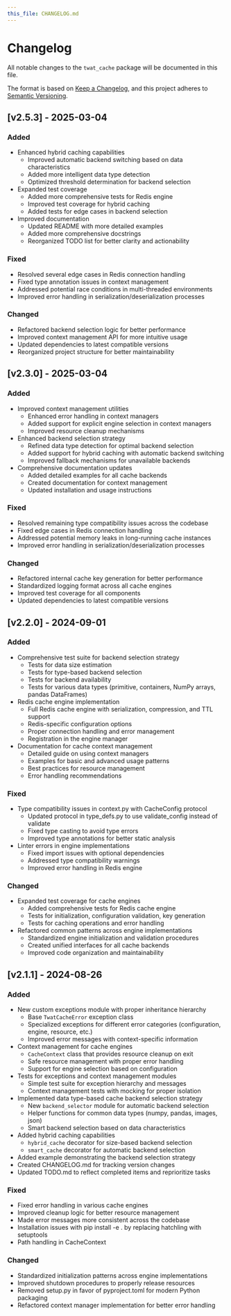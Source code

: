 ```yaml
---
this_file: CHANGELOG.md
---
```


# Changelog

All notable changes to the `twat_cache` package will be documented in this file.

The format is based on [Keep a Changelog](https://keepachangelog.com/en/1.0.0/),
and this project adheres to [Semantic Versioning](https://semver.org/spec/v2.0.0.html).

## [v2.5.3] - 2025-03-04

### Added
- Enhanced hybrid caching capabilities
  - Improved automatic backend switching based on data characteristics
  - Added more intelligent data type detection
  - Optimized threshold determination for backend selection
- Expanded test coverage
  - Added more comprehensive tests for Redis engine
  - Improved test coverage for hybrid caching
  - Added tests for edge cases in backend selection
- Improved documentation
  - Updated README with more detailed examples
  - Added more comprehensive docstrings
  - Reorganized TODO list for better clarity and actionability

### Fixed
- Resolved several edge cases in Redis connection handling
- Fixed type annotation issues in context management
- Addressed potential race conditions in multi-threaded environments
- Improved error handling in serialization/deserialization processes

### Changed
- Refactored backend selection logic for better performance
- Improved context management API for more intuitive usage
- Updated dependencies to latest compatible versions
- Reorganized project structure for better maintainability

## [v2.3.0] - 2025-03-04

### Added
- Improved context management utilities
  - Enhanced error handling in context managers
  - Added support for explicit engine selection in context managers
  - Improved resource cleanup mechanisms
- Enhanced backend selection strategy
  - Refined data type detection for optimal backend selection
  - Added support for hybrid caching with automatic backend switching
  - Improved fallback mechanisms for unavailable backends
- Comprehensive documentation updates
  - Added detailed examples for all cache backends
  - Created documentation for context management
  - Updated installation and usage instructions

### Fixed
- Resolved remaining type compatibility issues across the codebase
- Fixed edge cases in Redis connection handling
- Addressed potential memory leaks in long-running cache instances
- Improved error handling in serialization/deserialization processes

### Changed
- Refactored internal cache key generation for better performance
- Standardized logging format across all cache engines
- Improved test coverage for all components
- Updated dependencies to latest compatible versions

## [v2.2.0] - 2024-09-01

### Added

- Comprehensive test suite for backend selection strategy
  - Tests for data size estimation
  - Tests for type-based backend selection
  - Tests for backend availability
  - Tests for various data types (primitive, containers, NumPy arrays, pandas DataFrames)
- Redis cache engine implementation
  - Full Redis cache engine with serialization, compression, and TTL support
  - Redis-specific configuration options
  - Proper connection handling and error management
  - Registration in the engine manager
- Documentation for cache context management
  - Detailed guide on using context managers
  - Examples for basic and advanced usage patterns
  - Best practices for resource management
  - Error handling recommendations

### Fixed

- Type compatibility issues in context.py with CacheConfig protocol
  - Updated protocol in type_defs.py to use validate_config instead of validate
  - Fixed type casting to avoid type errors
  - Improved type annotations for better static analysis
- Linter errors in engine implementations
  - Fixed import issues with optional dependencies
  - Addressed type compatibility warnings
  - Improved error handling in Redis engine

### Changed

- Expanded test coverage for cache engines
  - Added comprehensive tests for Redis cache engine
  - Tests for initialization, configuration validation, key generation
  - Tests for caching operations and error handling
- Refactored common patterns across engine implementations
  - Standardized engine initialization and validation procedures
  - Created unified interfaces for all cache backends
  - Improved code organization and maintainability

## [v2.1.1] - 2024-08-26

### Added

- New custom exceptions module with proper inheritance hierarchy
  - Base `TwatCacheError` exception class
  - Specialized exceptions for different error categories (configuration, engine, resource, etc.)
  - Improved error messages with context-specific information
- Context management for cache engines
  - `CacheContext` class that provides resource cleanup on exit
  - Safe resource management with proper error handling
  - Support for engine selection based on configuration
- Tests for exceptions and context management modules
  - Simple test suite for exception hierarchy and messages
  - Context management tests with mocking for proper isolation
- Implemented data type-based cache backend selection strategy
  - New `backend_selector` module for automatic backend selection
  - Helper functions for common data types (numpy, pandas, images, json)
  - Smart backend selection based on data characteristics
- Added hybrid caching capabilities
  - `hybrid_cache` decorator for size-based backend selection
  - `smart_cache` decorator for automatic backend selection
- Added example demonstrating the backend selection strategy
- Created CHANGELOG.md for tracking version changes
- Updated TODO.md to reflect completed items and reprioritize tasks

### Fixed

- Fixed error handling in various cache engines
- Improved cleanup logic for better resource management
- Made error messages more consistent across the codebase
- Installation issues with pip install -e . by replacing hatchling with setuptools
- Path handling in CacheContext

### Changed

- Standardized initialization patterns across engine implementations
- Improved shutdown procedures to properly release resources
- Removed setup.py in favor of pyproject.toml for modern Python packaging
- Refactored context manager implementation for better error handling 
